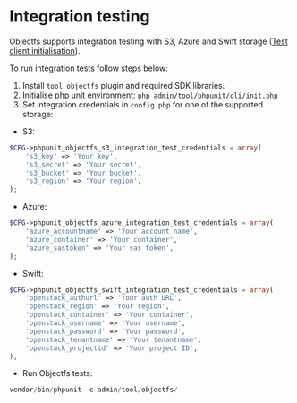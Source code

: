 # Integration testing
Objectfs supports integration testing with S3, Azure and Swift storage ([Test client initialisation](https://github.com/catalyst/moodle-tool_objectfs/blob/master/tests/classes/test_file_system.php)).

To run integration tests follow steps below:
1. Install `tool_objectfs` plugin and required SDK libraries.
2. Initialise php unit environment:
   `php admin/tool/phpunit/cli/init.php`
3. Set integration credentials in `config.php` for one of the supported storage:
* S3:
```php
$CFG->phpunit_objectfs_s3_integration_test_credentials = array(
    's3_key' => 'Your key',
    's3_secret' => 'Your secret',
    's3_bucket' => 'Your bucket',
    's3_region' => 'Your region',
);
```
* Azure:
```php
$CFG->phpunit_objectfs_azure_integration_test_credentials = array(
    'azure_accountname' => 'Your account name',
    'azure_container' => 'Your container',
    'azure_sastoken' => 'Your sas token',
);
```
* Swift:
```php
$CFG->phpunit_objectfs_swift_integration_test_credentials = array(
    'openstack_authurl' => 'Your auth URL',
    'openstack_region' => 'Your region',
    'openstack_container' => 'Your container',
    'openstack_username' => 'Your username',
    'openstack_password' => 'Your password',
    'openstack_tenantname' => 'Your tenantname',
    'openstack_projectid' => 'Your project ID',
);
```
* Run Objectfs tests:
```php
vendor/bin/phpunit -c admin/tool/objectfs/
```